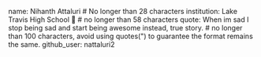 name: Nihanth Attaluri # No longer than 28 characters
institution: Lake Travis High School 🚩 # no longer than 58 characters
quote: When im sad I stop being sad and start being awesome instead, true story. # no longer than 100 characters, avoid using quotes(") to guarantee the format remains the same.
github_user: nattaluri2
